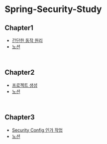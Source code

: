 # Spring-Security-Study

## Chapter1
- [간단한 동작 원리](https://www.youtube.com/watch?v=y0PXQgrkb90&list=PLJkjrxxiBSFCKD9TRKDYn7IE96K2u3C3U&index=1)<br>
- [노션](https://substantial-park-a17.notion.site/1-77499a384b394a7a8fbbe573d4192f2d?pvs=4)

<br>

## Chapter2
- [프로젝트 생성](https://www.youtube.com/watch?v=qnDdx8XdKwY&list=PLJkjrxxiBSFCKD9TRKDYn7IE96K2u3C3U&index=2)<br>
- [노션](https://substantial-park-a17.notion.site/2-1f93426785a24c038ad06d0cb794ff90?pvs=4)

<br>

## Chapter3
- [Security Config 인가 작업](https://www.youtube.com/watch?v=ov84EoU0KAE&list=PLJkjrxxiBSFCKD9TRKDYn7IE96K2u3C3U&index=3)<br>
- [노션](https://substantial-park-a17.notion.site/3-Security-Config-0b1f143d224e4ec98f2506d6c84d0701)

